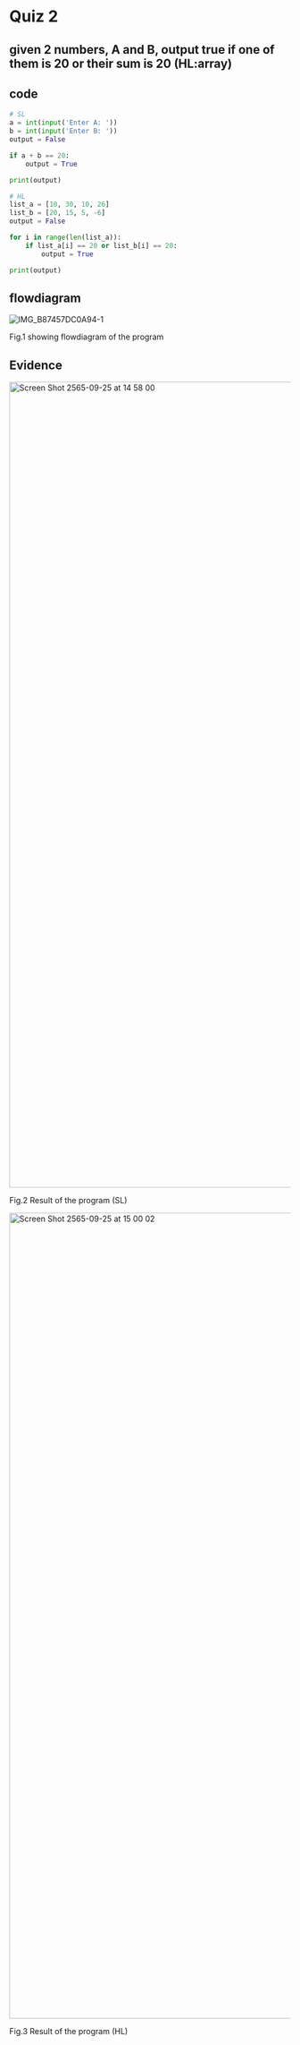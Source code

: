 # Quiz 2

## given 2 numbers, A and B, output true if one of them is 20 or their sum is 20 (HL:array)


## code

```py
# SL
a = int(input('Enter A: '))
b = int(input('Enter B: '))
output = False

if a + b == 20:
    output = True

print(output)

# HL
list_a = [10, 30, 10, 26]
list_b = [20, 15, 5, -6]
output = False

for i in range(len(list_a)):
    if list_a[i] == 20 or list_b[i] == 20:
        output = True

print(output)
```

## flowdiagram

![IMG_B87457DC0A94-1](https://user-images.githubusercontent.com/111941936/192130335-42eaf723-e1db-43ae-b8ba-7c8064266f17.jpeg)

Fig.1 showing flowdiagram of the program

## Evidence

<img width="1440" alt="Screen Shot 2565-09-25 at 14 58 00" src="https://user-images.githubusercontent.com/111941936/192130485-212c25cb-5468-4339-9a58-5bb9eb20d655.png">

Fig.2 Result of the program (SL)

<img width="1440" alt="Screen Shot 2565-09-25 at 15 00 02" src="https://user-images.githubusercontent.com/111941936/192130546-c8bc58b1-903d-4413-b3eb-7a145a644711.png">

Fig.3 Result of the program (HL)
